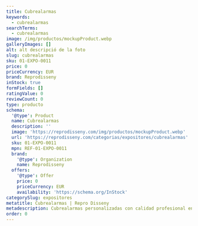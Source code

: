 ```yaml
---
title: Cubrealarmas
keywords:
  - cubrealarmas
searchTerms:
  - cubrealarmas
image: /img/productos/mockupProduct.webp
galleryImages: []
alt: alt descripció de la foto
slug: cubrealarmas
sku: 01-EXPO-0011
price: 0
priceCurrency: EUR
brand: Reprodisseny
inStock: true
formFields: []
ratingValue: 0
reviewCount: 0
type: producto
schema:
  '@type': Product
  name: Cubrealarmas
  description: ''
  image: 'https://reprodisseny.com/img/productos/mockupProduct.webp'
  url: 'https://reprodisseny.com/categorias/expositores/cubrealarmas'
  sku: 01-EXPO-0011
  mpn: REF-01-EXPO-0011
  brand:
    '@type': Organization
    name: Reprodisseny
  offers:
    '@type': Offer
    price: 0
    priceCurrency: EUR
    availability: 'https://schema.org/InStock'
categorySlug: expositores
metatitle: Cubrealarmas | Repro Disseny
metadescription: Cubrealarmas personalizadas con calidad profesional en Cataluña.
order: 0
---
```



